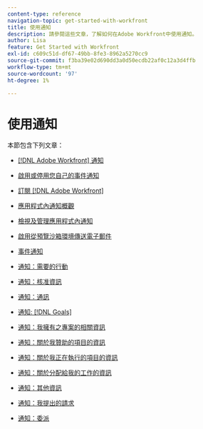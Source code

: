 ```yaml
---
content-type: reference
navigation-topic: get-started-with-workfront
title: 使用通知
description: 請參閱這些文章，了解如何在Adobe Workfront中使用通知。
author: Lisa
feature: Get Started with Workfront
exl-id: c609c51d-df67-49bb-8fe3-8962a5270cc9
source-git-commit: f3ba39e02d690dd3a0d50ecdb22af0c12a3d4ffb
workflow-type: tm+mt
source-wordcount: '97'
ht-degree: 1%

---
```


# 使用通知

本節包含下列文章：

* [[!DNL Adobe Workfront] 通知](../../workfront-basics/using-notifications/wf-notifications.md)
* [啟用或停用您自己的事件通知](../../workfront-basics/using-notifications/activate-or-deactivate-your-own-event-notifications.md)
* [訂閱 [!DNL Adobe Workfront]](../../workfront-basics/using-notifications/subscribe-to-items-in-workfront.md)
* [應用程式內通知概觀](../../workfront-basics/using-notifications/in-app-notifications-overview.md)
* [檢視及管理應用程式內通知](../../workfront-basics/using-notifications/view-and-manage-in-app-notifications.md)
* [啟用從預覽沙箱環境傳送電子郵件](../../workfront-basics/using-notifications/enable-delivery-emails-from-preview-sandbox-environment.md)
* [事件通知](../../workfront-basics/using-notifications/event-notifications.md)

   <!--
  <li data-mc-conditions="QuicksilverOrClassic.Draft mode"><a href="../../workfront-basics/using-notifications/opt-out-of-email-notifications.md" class="MCXref xref" xrefformat="{para}">Opt out of email notifications</a> </li>
  -->

* [通知：需要的行動](../../workfront-basics/using-notifications/notifications-action-needed.md)
* [通知：核准資訊](../../workfront-basics/using-notifications/notifications-approval-information.md)
* [通知：通訊](../../workfront-basics/using-notifications/notifications-communication.md)
* [通知: [!DNL Goals]](../../workfront-basics/using-notifications/notifications-goals.md)
* [通知：我擁有之專案的相關資訊](../../workfront-basics/using-notifications/notifications-information-about-projects-i-own.md)
* [通知：關於我贊助的項目的資訊](../../workfront-basics/using-notifications/notifications-information-about-projects-i-sponsor.md)
* [通知：關於我正在執行的項目的資訊](../../workfront-basics/using-notifications/notifications-information-about-projects-im-on.md)
* [通知：關於分配給我的工作的資訊](../../workfront-basics/using-notifications/notifications-information-about-work-assigned-to-me.md)
* [通知：其他資訊](../../workfront-basics/using-notifications/notifications-misc-information.md)
* [通知：我提出的請求](../../workfront-basics/using-notifications/notifications-requests-i-have-made.md)
* [通知：委派](../../workfront-basics/using-notifications/notifications-delegation.md)
